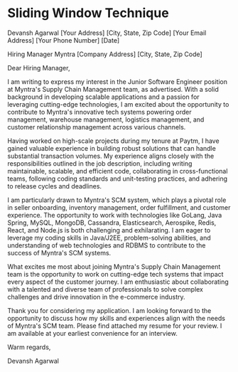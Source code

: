 # Sliding Window Technique

Devansh Agarwal
[Your Address]
[City, State, Zip Code]
[Your Email Address]
[Your Phone Number]
[Date]

Hiring Manager
Myntra
[Company Address]
[City, State, Zip Code]

Dear Hiring Manager,

I am writing to express my interest in the Junior Software Engineer position at Myntra's Supply Chain Management team, as advertised. With a solid background in developing scalable applications and a passion for leveraging cutting-edge technologies, I am excited about the opportunity to contribute to Myntra's innovative tech systems powering order management, warehouse management, logistics management, and customer relationship management across various channels.

Having worked on high-scale projects during my tenure at Paytm, I have gained valuable experience in building robust solutions that can handle substantial transaction volumes. My experience aligns closely with the responsibilities outlined in the job description, including writing maintainable, scalable, and efficient code, collaborating in cross-functional teams, following coding standards and unit-testing practices, and adhering to release cycles and deadlines.

I am particularly drawn to Myntra's SCM system, which plays a pivotal role in seller onboarding, inventory management, order fulfillment, and customer experience. The opportunity to work with technologies like GoLang, Java Spring, MySQL, MongoDB, Cassandra, Elasticsearch, Aerospike, Redis, React, and Node.js is both challenging and exhilarating. I am eager to leverage my coding skills in Java/J2EE, problem-solving abilities, and understanding of web technologies and RDBMS to contribute to the success of Myntra's SCM systems.

What excites me most about joining Myntra's Supply Chain Management team is the opportunity to work on cutting-edge tech systems that impact every aspect of the customer journey. I am enthusiastic about collaborating with a talented and diverse team of professionals to solve complex challenges and drive innovation in the e-commerce industry.

Thank you for considering my application. I am looking forward to the opportunity to discuss how my skills and experiences align with the needs of Myntra's SCM team. Please find attached my resume for your review. I am available at your earliest convenience for an interview.

Warm regards,

Devansh Agarwal